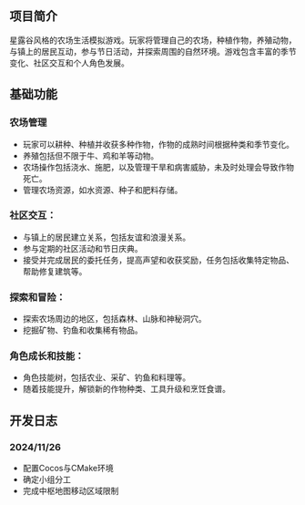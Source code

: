 ## 项目简介

星露谷风格的农场生活模拟游戏。玩家将管理自己的农场，种植作物，养殖动物，与镇上的居民互动，参与节日活动，并探索周围的自然环境。游戏包含丰富的季节变化、社区交互和个人角色发展。

## 基础功能

### 农场管理
- 玩家可以耕种、种植并收获多种作物，作物的成熟时间根据种类和季节变化。
- 养殖包括但不限于牛、鸡和羊等动物。
- 农场操作包括浇水、施肥，以及管理干旱和病害威胁，未及时处理会导致作物死亡。
- 管理农场资源，如水资源、种子和肥料存储。
### 社区交互：
- 与镇上的居民建立关系，包括友谊和浪漫关系。
- 参与定期的社区活动和节日庆典。
- 接受并完成居民的委托任务，提高声望和收获奖励，任务包括收集特定物品、帮助修复建筑等。
### 探索和冒险：
- 探索农场周边的地区，包括森林、山脉和神秘洞穴。
- 挖掘矿物、钓鱼和收集稀有物品。
### 角色成长和技能：
- 角色技能树，包括农业、采矿、钓鱼和料理等。
- 随着技能提升，解锁新的作物种类、工具升级和烹饪食谱。

## 开发日志

### 2024/11/26
* 配置Cocos与CMake环境
* 确定小组分工
* 完成中枢地图移动区域限制
